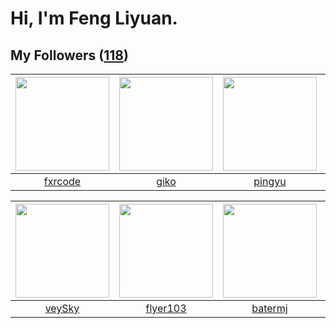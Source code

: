 # Hi, I'm Feng Liyuan.

## My Followers ([118](https://github.com/SunRunAway?tab=followers))

| <img src="https://avatars.githubusercontent.com/u/13307594?v=4" width="150" height="150" /> | <img src="https://avatars.githubusercontent.com/u/408908?v=4" width="150" height="150" /> | <img src="https://avatars.githubusercontent.com/u/1907938?v=4" width="150" height="150" /> | <img src="https://avatars.githubusercontent.com/u/1492263?v=4" width="150" height="150" /> |
| :-----------------------------------------------------------------------------------------: | :---------------------------------------------------------------------------------------: | :----------------------------------------------------------------------------------------: | :----------------------------------------------------------------------------------------: |
|                            [fxrcode](https://github.com/fxrcode)                            |                              [giko](https://github.com/giko)                              |                             [pingyu](https://github.com/pingyu)                            |                             [nighca](https://github.com/nighca)                            |

| <img src="https://avatars.githubusercontent.com/u/3190043?v=4" width="150" height="150" /> | <img src="https://avatars.githubusercontent.com/u/829039?v=4" width="150" height="150" /> | <img src="https://avatars.githubusercontent.com/u/250445?v=4" width="150" height="150" /> | <img src="https://avatars.githubusercontent.com/u/3843588?v=4" width="150" height="150" /> |
| :----------------------------------------------------------------------------------------: | :---------------------------------------------------------------------------------------: | :---------------------------------------------------------------------------------------: | :----------------------------------------------------------------------------------------: |
|                             [veySky](https://github.com/veySky)                            |                          [flyer103](https://github.com/flyer103)                          |                           [batermj](https://github.com/batermj)                           |                             [momaek](https://github.com/momaek)                            |